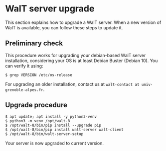 
# WalT server upgrade

This section explains how to upgrade a WalT server.
When a new version of WalT is available, you can follow these steps to update it.


## Preliminary check

This procedure works for upgrading your debian-based WalT server installation,
considering your OS is at least Debian Buster (Debian 10).
You can verify it using:
```
$ grep VERSION /etc/os-release
```

For upgrading an older installation, contact us at `walt-contact at univ-grenoble-alpes.fr`.


## Upgrade procedure

```
$ apt update; apt install -y python3-venv
$ python3 -m venv /opt/walt-8
$ /opt/walt-8/bin/pip install --upgrade pip
$ /opt/walt-8/bin/pip install walt-server walt-client
$ /opt/walt-8/bin/walt-server-setup
```

Your server is now upgraded to current version.

